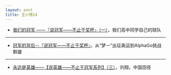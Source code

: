 ```yaml
---
layout: post
title: 王小愣24
---
```


* [我们的冠军 ——『说冠军——不止于奖杯』（一）](http://mp.weixin.qq.com/s/tPbPqaMr-yksh1iajkgiOQ)，我们高中同学自己的球队

***

* [冠军的背后--『说冠军——不止于奖杯』](http://mp.weixin.qq.com/s/cmw3_-zjT-TTOqNwthfywg)，从“梦一”出征奥运到AlphaGo挑战群雄

***
* [永远是英雄——【说英雄——不止于冠军系列】（三）](http://mp.weixin.qq.com/s/OyJ-_rx78yvm1w5WUv3-Bw)，刘翔，中国田径